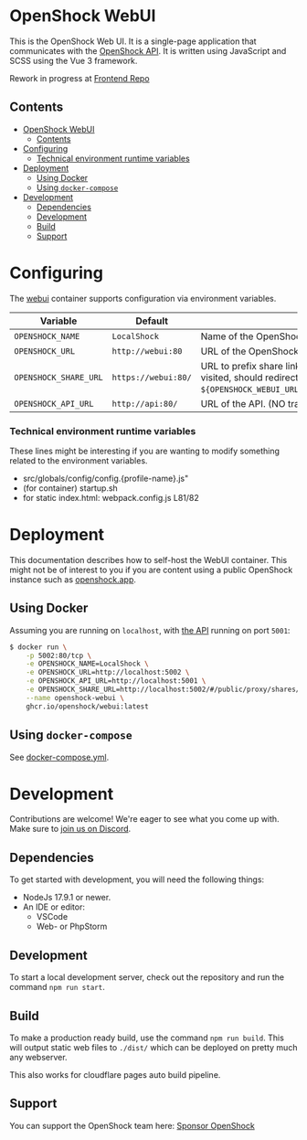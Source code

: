 # OpenShock WebUI

This is the OpenShock Web UI. It is a single-page application that communicates with the [OpenShock API](https://github.com/OpenShock/API). It is written using JavaScript and SCSS using the Vue 3 framework.

Rework in progress at [Frontend Repo](https://github.com/openshock/frontend)

## Contents

- [OpenShock WebUI](#openshock-webui)
  - [Contents](#contents)
- [Configuring](#configuring)
    - [Technical environment runtime variables](#technical-environment-runtime-variables)
- [Deployment](#deployment)
  - [Using Docker](#using-docker)
  - [Using `docker-compose`](#using-docker-compose)
- [Development](#development)
  - [Dependencies](#dependencies)
  - [Development](#development-1)
  - [Build](#build)
  - [Support](#support)

# Configuring

The [webui](https://github.com/OpenShock/WebUI/pkgs/container/webui) container supports configuration via environment variables.

|Variable|Default|Description|
|-|-|-|
|`OPENSHOCK_NAME`|`LocalShock`| Name of the OpenShock instance. |
|`OPENSHOCK_URL`|`http://webui:80`| URL of the OpenShock WebUI. (NO trailing slash!) |
|`OPENSHOCK_SHARE_URL`|`https://webui:80/`| URL to prefix share links with. (NO trailing slash!) When visited, should redirect to `${OPENSHOCK_WEBUI_URL}/public/proxy/shares/links/{ID}`. |
|`OPENSHOCK_API_URL`|`http://api:80/`| URL of the API. (NO trailing slash!) |

### Technical environment runtime variables
These lines might be interesting if you are wanting to modify something related to the environment variables.

- src/globals/config/config.{profile-name}.js"
- (for container) startup.sh
- for static index.html: webpack.config.js L81/82

# Deployment

This documentation describes how to self-host the WebUI container. This might not be of interest to you if you are content using a public OpenShock instance such as [openshock.app](https://openshock.app).

## Using Docker
Assuming you are running on `localhost`, with [the API](https://github.com/OpenShock/API) running on port `5001`:

```bash
$ docker run \
    -p 5002:80/tcp \
    -e OPENSHOCK_NAME=LocalShock \
    -e OPENSHOCK_URL=http://localhost:5002 \
    -e OPENSHOCK_API_URL=http://localhost:5001 \
    -e OPENSHOCK_SHARE_URL=http://localhost:5002/#/public/proxy/shares/links/ \
    --name openshock-webui \
    ghcr.io/openshock/webui:latest
```

## Using `docker-compose`

See [docker-compose.yml](docker-compose.yml).

# Development
Contributions are welcome! We're eager to see what you come up with. Make sure to [join us on Discord](https://discord.gg/AHcCbXbEcF).

## Dependencies

To get started with development, you will need the following things:
- NodeJs 17.9.1 or newer.
- An IDE or editor:
  - VSCode
  - Web- or PhpStorm

## Development
To start a local development server, check out the repository and run the command `npm run start`.

## Build
To make a production ready build, use the command `npm run build`.
This will output static web files to `./dist/` which can be deployed on pretty much any webserver.

This also works for cloudflare pages auto build pipeline.

## Support

You can support the OpenShock team here: [Sponsor OpenShock](https://github.com/sponsors/OpenShock)
